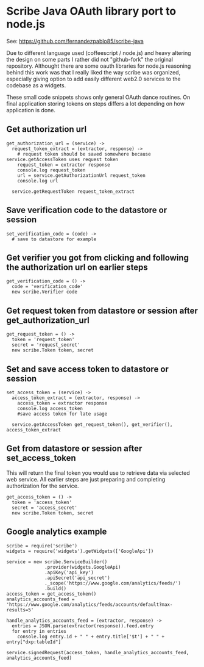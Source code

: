 # Scribe Java OAuth library port to node.js

See: https://github.com/fernandezpablo85/scribe-java

Due to different language used (coffeescript / node.js) and heavy altering the design on some parts I rather did not "github-fork" the original repository. Althought there are some oauth libraries for node.js reasoning behind this work was that I really liked the way scribe was organized, especially giving option to add easily different web2.0 services to the codebase as a widgets.

These small code snippets shows only general OAuth dance routines. On final application storing tokens on steps differs a lot depending on how application is done.

## Get authorization url

    get_authorization_url = (service) ->
      request_token_extract = (extractor, response) ->
        # request token should be saved somewhere because service.getAccessToken uses request token
        request_token = extractor response
        console.log request_token
        url = service.getAuthorizationUrl request_token
        console.log url

      service.getRequestToken request_token_extract

## Save verification code to the datastore or session

    set_verification_code = (code) ->
      # save to datastore for example

## Get verifier you got from clicking and following the authorization url on earlier steps

    get_verification_code = () ->
      code = 'verification_code'
      new scribe.Verifier code

## Get request token from datastore or session after get_authorization_url

    get_request_token = () ->
      token = 'request_token' 
      secret = 'request_secret'
      new scribe.Token token, secret

## Set and save access token to datastore or session

    set_access_token = (service) ->
      access_token_extract = (extractor, response) ->
        access_token = extractor response
        console.log access_token
        #save access token for late usage

      service.getAccessToken get_request_token(), get_verifier(), access_token_extract

## Get from datastore or session after set_access_token

This will return the final token you would use to retrieve data via selected web service. All earlier steps are just preparing and completing authorization for the service.

    get_access_token = () ->
      token = 'access_token'
      secret = 'access_secret'
      new scribe.Token token, secret

## Google analytics example

    scribe = require('scribe')
    widgets = require('widgets').getWidgets(['GoogleApi'])

    service = new scribe.ServiceBuilder()
                  .provider(widgets.GoogleApi)
                  .apiKey('api_key')
                  .apiSecret('api_secret')
                  ._scope('https://www.google.com/analytics/feeds/')
                  .build()
    access_token = get_access_token()
    analytics_accounts_feed = 'https://www.google.com/analytics/feeds/accounts/default?max-results=5'
    
    handle_analytics_accounts_feed = (extractor, response) ->
      entries = JSON.parse(extractor(response)).feed.entry
      for entry in entries
        console.log entry.id + " " + entry.title['$t'] + " " + entry["dxp:tableId"]
    
    service.signedRequest(access_token, handle_analytics_accounts_feed, analytics_accounts_feed)